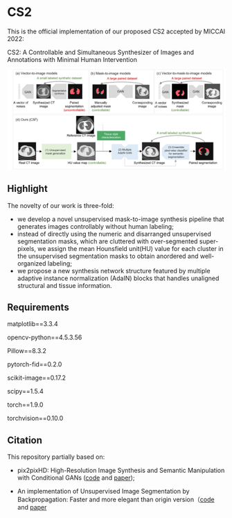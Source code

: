 # CS2
This is the official implementation of our proposed CS2 accepted by MICCAI 2022:

CS2: A Controllable and Simultaneous Synthesizer of Images and Annotations with Minimal Human Intervention

![](./figs/fig1.png)



## Highlight
The novelty of our work is three-fold: 
- we develop a novel unsupervised mask-to-image synthesis pipeline that generates images controllably without human labeling; 
- instead of directly using the numeric and disarranged unsupervised segmentation masks, which are cluttered with over-segmented super-pixels, we assign the mean Hounsfield unit(HU) value for each cluster in the unsupervised segmentation masks to obtain anordered and well-organized labeling; 
- we propose a new synthesis network structure featured by multiple adaptive instance normalization (AdaIN) blocks that handles unaligned structural and tissue information.



## Requirements

matplotlib==3.3.4

opencv-python==4.5.3.56

Pillow==8.3.2

pytorch-fid==0.2.0

scikit-image==0.17.2

scipy==1.5.4

torch==1.9.0

torchvision==0.10.0


## Citation
This repository partially based on:

- pix2pixHD: High-Resolution Image Synthesis and Semantic Manipulation with Conditional GANs ([code](https://github.com/NVIDIA/pix2pixHD) and 
[paper](https://arxiv.org/abs/1711.11585));

- An implementation of Unsupervised Image Segmentation by Backpropagation: Faster and more elegant than origin version（[code](https://github.com/Yonv1943/Unsupervised-Segmentation) and [paper](https://arxiv.org/abs/1711.11585](https://kanezaki.github.io/pytorch-unsupervised-segmentation/ICASSP2018_kanezaki.pdf))

